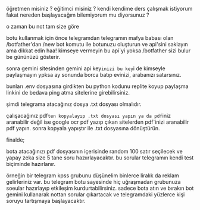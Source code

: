 öğretmen misiniz ?
eğitimci misiniz ?
kendi kendime ders çalışmak istiyorum fakat nereden başlayacağım
bilemiyorum mu diyorsunuz ?

o zaman bu not tam size göre

botu kullanmak için önce telegramdan telegramın mafya babası olan
/botfather'dan /new bot komutu ile botunuzu oluşturun ve api'sini saklayın
ama dikkat edin haa! kimseye vermeyin bu api`yi yoksa /botfather
sizi bulur be gününüzü gösterir.

sonra gemini sitesinden gemini api key`inizi bu key`i de kimseyle paylaşmayın
ypksa ay sonunda borca batıp evinizi, arabanızı satarsınız.

bunları .env dosyasına girdikten bu python kodunu replite koyup paylaşma linkini de bedava
ping atma sitelerine girebilirsiniz.


şimdi telegrama atacağınız dosya .txt dosyası olmalıdır. 

çalışacağınız pdf`ten kopyalayıp .txt dosyası yapın
ya da pdf`iniz aranabilir değil ise google ocr pdf yazıp çıkan sitelerden
pdf`inizi aranabilir pdf yapın. sonra kopyala yapıştır ile .txt dosyasına dönüştürün.


finalde;

bota atacağınızı pdf dosyasının içerisinde random 100 satır seçilecek
ve yapay zeka size 5 tane soru hazıırlayacaktır.
bu sorular telegramın kendi test biçiminde hazırlanır.

örneğin bir telegram kpss grubunu düşünelim binlerce liralık da reklam gelirleriniz var.
bu telegram botu sayesinde hiç uğraşmadan grubunuza soeular hazırlayıp 
etkileşim kurdurtabilirsiniz. sadece bota atın ve bırakın bot gemini
kullanarak nottan sorular çıkartacak ve telegramdaki yüzlerce kişi soruyu tartışmaya başlayacaktır.
